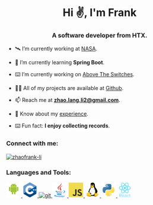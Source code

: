 <h1 align="center">Hi ✌️, I'm Frank</h1>
<h3 align="center">A software developer from HTX.</h3>

- 🛰️ I’m currently working at [NASA](https://www.nasa.gov/).

- 🌱 I’m currently learning **Spring Boot**.

- ⌨️ I’m currently working on [Above The Switches](https://github.com/frankzhaoli/AboveTheSwitches).

- 👨‍💻 All of my projects are available at [Github](https://github.com/frankzhaoli).

- 📫 Reach me at **zhao.lang.li2@gmail.com**.

- 📄 Know about my [experience](https://drive.google.com/file/d/1lLX9lC6z4u5iHRdecZENeMr9nf0_mp1F/view?usp=sharing).

- ⌨️ Fun fact: **I enjoy collecting records**.

<h3 align="left">Connect with me:</h3>
<p align="left">
<a href="https://linkedin.com/in/zhaofrank-li" target="blank"><img align="center" src="https://raw.githubusercontent.com/rahuldkjain/github-profile-readme-generator/master/src/images/icons/Social/linked-in-alt.svg" alt="zhaofrank-li" height="30" width="40" /></a>
</p>

<h3 align="left">Languages and Tools:</h3>
<p align="left"> <a href="https://developer.android.com" target="_blank" rel="noreferrer"> <img src="https://raw.githubusercontent.com/devicons/devicon/master/icons/android/android-original-wordmark.svg" alt="android" width="40" height="40"/> </a> <a href="https://www.w3schools.com/cpp/" target="_blank" rel="noreferrer"> <img src="https://raw.githubusercontent.com/devicons/devicon/master/icons/cplusplus/cplusplus-original.svg" alt="cplusplus" width="40" height="40"/> </a> <a href="https://git-scm.com/" target="_blank" rel="noreferrer"> <img src="https://www.vectorlogo.zone/logos/git-scm/git-scm-icon.svg" alt="git" width="40" height="40"/> </a> <a href="https://www.java.com" target="_blank" rel="noreferrer"> <img src="https://raw.githubusercontent.com/devicons/devicon/master/icons/java/java-original.svg" alt="java" width="40" height="40"/> </a> <a href="https://developer.mozilla.org/en-US/docs/Web/JavaScript" target="_blank" rel="noreferrer"> <img src="https://raw.githubusercontent.com/devicons/devicon/master/icons/javascript/javascript-original.svg" alt="javascript" width="40" height="40"/> </a> <a href="https://www.linux.org/" target="_blank" rel="noreferrer"> <img src="https://raw.githubusercontent.com/devicons/devicon/master/icons/linux/linux-original.svg" alt="linux" width="40" height="40"/> </a> <a href="https://www.python.org" target="_blank" rel="noreferrer"> <img src="https://raw.githubusercontent.com/devicons/devicon/master/icons/python/python-original.svg" alt="python" width="40" height="40"/> </a> <a href="https://reactjs.org/" target="_blank" rel="noreferrer"> <img src="https://raw.githubusercontent.com/devicons/devicon/master/icons/react/react-original-wordmark.svg" alt="react" width="40" height="40"/> </a> </p>
